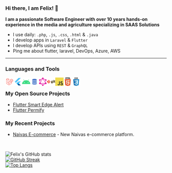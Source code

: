### Hi there, I am Felix! 👋

**I am a passionate Software Engineer with over 10 years hands-on experience in the media and agriculture specializing in SAAS Solutions**

- I use daily: ```.php```, ```.js```, ```.css```, ```.html``` & ```.java```
- I develop apps in ```Laravel``` & ```Flutter```
- I develop APIs using ```REST``` & ```GraphQL```
- Ping me about flutter, laravel, DevOps, Azure, AWS

---

### Languages and Tools

<img align="left" alt="Laravel" width="26px" src="https://raw.githubusercontent.com/github/explore/80688e429a7d4ef2fca1e82350fe8e3517d3494d/topics/laravel/laravel.png" />
<img align="left" alt="Flutter" width="26px" src="https://raw.githubusercontent.com/github/explore/80688e429a7d4ef2fca1e82350fe8e3517d3494d/topics/flutter/flutter.png">
<img align="left" alt="Flutter" width="26px" src="https://raw.githubusercontent.com/github/explore/80688e429a7d4ef2fca1e82350fe8e3517d3494d/topics/android/android.png">
<img align="left" alt="SQL" width="26px" src="https://raw.githubusercontent.com/github/explore/80688e429a7d4ef2fca1e82350fe8e3517d3494d/topics/sql/sql.png" />
<img align="left" alt="GraphQL" width="26px" src="https://raw.githubusercontent.com/github/explore/80688e429a7d4ef2fca1e82350fe8e3517d3494d/topics/graphql/graphql.png" />
<img align="left" alt="Git" width="26px" src="https://raw.githubusercontent.com/github/explore/80688e429a7d4ef2fca1e82350fe8e3517d3494d/topics/git/git.png" />
<img align="left" alt="JavaScript" width="26px" src="https://raw.githubusercontent.com/github/explore/80688e429a7d4ef2fca1e82350fe8e3517d3494d/topics/javascript/javascript.png" />
<img align="left" alt="HTML5" width="26px" src="https://raw.githubusercontent.com/github/explore/80688e429a7d4ef2fca1e82350fe8e3517d3494d/topics/html/html.png" />
<img align="left" alt="CSS3" width="26px" src="https://raw.githubusercontent.com/github/explore/80688e429a7d4ef2fca1e82350fe8e3517d3494d/topics/css/css.png" />  

<br />

### My Open Source Projects
- [Flutter Smart Edge Alert](https://github.com/fenicfelix/smart_edge_alert)
- [Flutter Permify](https://github.com/fenicfelix/flutter_permify)


### My Recent Projects
- [Naivas E-commerce](https://naivas.online?utm_source=GitHub) - New Naivas e-commerce platform.

  
<br/>

![Felix's GitHub stats](https://github-readme-stats.vercel.app/api?username=fenicfelix&show_icons=true&theme=radical) <br/>
[![GitHub Streak](https://streak-stats.demolab.com?user=fenicfelix&theme=dark&mode=weekly)](https://git.io/streak-stats) <br/>
[![Top Langs](https://github-readme-stats.vercel.app/api/top-langs/?username=fenicfelix&layout=compact)](https://github.com/anuraghazra/github-readme-stats) <br/>
